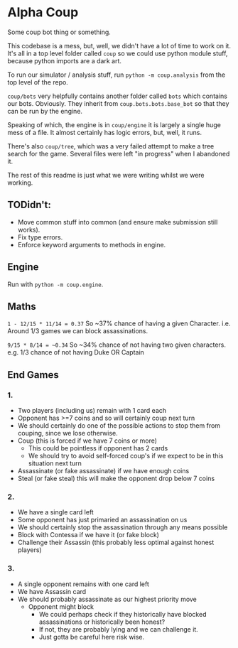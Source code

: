 # Alpha Coup

Some coup bot thing or something.

This codebase is a mess, but, well, we didn't have a lot of time to work on it. It's all in a top level folder called `coup` so we could use python module stuff, because python imports are a dark art.

To run our simulator / analysis stuff, run `python -m coup.analysis` from the top level of the repo.

`coup/bots` very helpfully contains another folder called `bots` which contains our bots. Obviously. They inherit from `coup.bots.bots.base_bot` so that they can be run by the engine.

Speaking of which, the engine is in `coup/engine` it is largely a single huge mess of a file.  It almost certainly has logic errors, but, well, it runs.

There's also `coup/tree`, which was a very failed attempt to make a tree search for the game. Several files were left "in progress" when I abandoned it.

The rest of this readme is just what we were writing whilst we were working.

## TODidn't:

- Move common stuff into common (and ensure make submission still works).
- Fix type errors.
- Enforce keyword arguments to methods in engine.

## Engine

Run with `python -m coup.engine`.

## Maths


`1 - 12/15 * 11/14 = 0.37`
So ~37% chance of having a given Character.
i.e. Around 1/3 games we can block assassinations.


`9/15 * 8/14 = ~0.34`
So ~34% chance of not having two given characters.
e.g. 1/3 chance of not having Duke OR Captain



## End Games

### 1. 
 - Two players (including us) remain with 1 card each
 - Opponent has >=7 coins and so will certainly coup next turn
 - We should certainly do one of the possible actions to stop them from couping, since we lose otherwise.
 - Coup (this is forced if we have 7 coins or more)
     - This could be pointless if opponent has 2 cards
     - We should try to avoid self-forced coup's if we expect to be in this situation next turn
 - Assassinate (or fake assassinate) if we have enough coins
 - Steal (or fake steal) this will make the opponent drop below 7 coins

### 2.
- We have a single card left
- Some opponent has just primaried an assassination on us
- We should certainly stop the assassination through any means possible
- Block with Contessa if we have it (or fake block)
- Challenge their Assassin (this probably less optimal against honest players)


### 3.
 - A single opponent remains with one card left
 - We have Assassin card
 - We should probably assassinate as our highest priority move
    - Opponent might block
      - We could perhaps check if they historically have blocked assassinations or historically been honest?
      - If not, they are probably lying and we can challenge it.
      - Just gotta be careful here risk wise.


